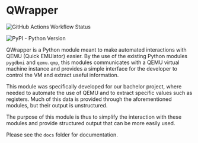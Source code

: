 # QWrapper

![GitHub Actions Workflow Status](https://img.shields.io/github/actions/workflow/status/ddybing/qwrapper/pypi-publish.yml)

![PyPI - Python Version](https://img.shields.io/pypi/pyversions/qwrapper)


QWrapper is a Python module meant to make automated interactions with QEMU (Quick EMUlator) easier. By the use of the existing Python modules `pygdbmi` and `qemu.qmp`, this modules communicates with a QEMU virtual machine instance and provides a simple interface for the developer to control the VM and extract useful information. 

This module was specifically developed for our bachelor project, where needed to automate the use of QEMU and to extract specific values such as registers. Much of this data is provided through the aforementioned modules, but their output is unstructured.

The purpose of this module is thus to simplify the interaction with these modules and provide structured output that can be more easily used.

Please see the `docs` folder for documentation.

